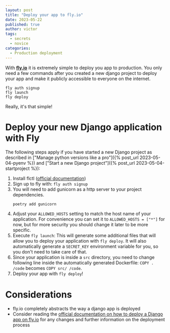 ```yaml
---
layout: post
title: "Deploy your app to fly.io"
date: 2023-05-22
published: true
author: victor
tags:
  - secrets
  - novice
categories:
  - Production deployment
---
```


With **[fly.io](https://fly.io/)** it is extremely simple to deploy you app to production.
You only need a few commands after you created a new django project to deploy your app and make it publicly accessible to everyone on the internet.
```
fly auth signup
fly launch
fly deploy
```
Really, it's that simple!

# Deploy your new Django application with Fly

The following steps apply if you have started a new Django project as described in ["Manage python versions like a pro"]({% post_url 2023-05-04-pyenv %}) and ["Start a new Django project"]({% post_url 2023-05-04-startproject %}):

1. Install flctl ([official documentation](https://fly.io/docs/hands-on/install-flyctl/))
2. Sign up to fly with: `fly auth signup`
3. You will need to add gunicorn as a http server to your project dependencies.
    ```
    poetry add gunicorn
    ```
4. Adjust your `ALLOWED_HOSTS` setting to match the host name of your application. 
  For convenience you can set it to `ALLOWED_HOSTS = ["*"]` for now, but for more security you should change it later to be more specific.
5. Execute `fly launch`: This will generate some additional files that will allow you to deploy your application with `fly deploy`. 
  It will also automatically generate a `SECRET_KEY` environment variable for you, so you don't need to take care of that.
6. Since your application is inside a `src` directory, you need to change following line inside the automatically generated Dockerfile: `COPY . /code` becomes `COPY src/ /code`.
7. Deploy your app with `fly deploy`!


# Considerations

* fly.io completely abstracts the way a django app is deployed
* Consider reading the [official documentation on how to deploy a Django app on fly.io](https://fly.io/docs/django/getting-started/) for any changes and further information on the deployment process
